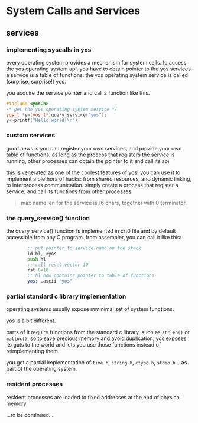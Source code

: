 # System Calls and Services

## services

### implementing syscalls in yos

every operating system provides a mechanism for system calls. 
to access the yos operating system api, you have to obtain
pointer to the yos services. a service is a table of functions. 
the yos operating system service is called (surprise, surprise!) 
yos. 

you acquire the service pointer and call a function like this.

~~~cpp
#include <yos.h>
/* get the yos operating system service */
yos_t *y=(yos_t*)query_service("yos");
y->printf("Hello world!\n");
~~~

### custom services

good news is you can register your own services, and provide your
own table of functions. as long as the process that registers 
the service is running, other processes can obtain the pointer
to it and call its api. 

this is venerated as one of the coolest features of yos! 
you can use it to implement a plethora of hacks: from shared 
resources, and dynamic linking, to interprocess communication.
simply create a process that register a service, and call its 
functions from other processes.

 > max name len for the service is 16 chars, together with 0 terminator.

### the query_service() function

the query_service() function is implemented in crt0 file and
by default accessible from any C program. from assembler,
you can call it like this:

~~~asm
        ;; put pointer to service name on the stack
        ld hl, #yos
        push hl
        ;; call reset vector 10
        rst 0x10
        ;; hl now contains pointer to table of functions
        yos: .ascii "yos"
~~~

### partial standard c library implementation

operating systems usually expose mminimal set of system functions. 

yos is a bit different.

parts of it require functions from the standard c library, such as
`strlen()` or `malloc()`. so to save precious memory and avoid 
duplication, yos exposes its guts to the world and lets you use
those functions instead of reimplementing them.

you get a partial implementation of `time.h`, `string.h`, `ctype.h`,
`stdio.h`... as part of the operating system.

### resident processes

resident processes are loaded to fixed addresses at 
the end of physical memory.


...to be continued...

